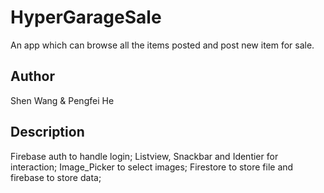 # HyperGarageSale

An app which can browse all the items posted and post new item for sale.

## Author

Shen Wang & Pengfei He

## Description

Firebase auth to handle login; 
Listview, Snackbar and Identier for interaction;
Image_Picker to select images;
Firestore to store file and firebase to store data;
